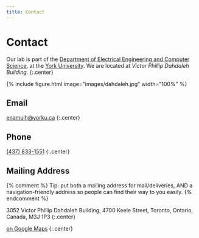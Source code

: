 ```yaml
---
title: Contact
---
```


# <i class="fas fa-envelope"></i>Contact

Our lab is part of the [Department of Electrical Engineering and Computer Science](http://eecs.lassonde.yorku.ca/), at the [York University](https://www.yorku.ca/).
We are located at _Victor Phillip Dahdaleh Building_.
{:.center}

{% include figure.html image="images/dahdaleh.jpg" width="100%" %}

## Email

<style type="text/css">
   span.codedirection { unicode-bidi:bidi-override; direction: rtl; }
</style>
<span>enamulh@yorku.ca</span>
{:.center}

## Phone

[(437) 833-1551](tel:+1-437-833-1551)
{:.center}

## Mailing Address

{% comment %}
Tip: put both a mailing address for mail/deliveries, AND a navigation-friendly address so people can find their way to you easily.
{% endcomment %}

3052 Victor Phillip Dahdaleh Building,
4700 Keele Street,
Toronto, Ontario, Canada, M3J 1P3
{:.center}

[<i class="fas fa-external-link-alt"></i> on Google Maps](https://goo.gl/maps/mTueVMx7ZuQYqNND6)
{:.center}
